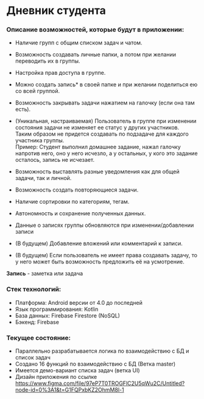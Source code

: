 # Дневник студента<br>
### Описание возможностей, которые будут в приложении:<br>
- Наличие групп с общим списком задач и чатом.

- Возможность создавать личные папки, а потом при желании переводить их в группы.

- Настройка прав доступа в группе.

- Можно создать запись* в своей папке и при желании поделиться ею со всей группой.

- Возможность закрывать задачи нажатием на галочку (если она там есть).

- (Уникальная, настраиваемая) Пользователь в группе при изменении состояния задачи не изменяет ее статус у других участников. <br> 
Таким образом не придется создавать по подзадаче для каждого участника группы. <br>
Пример: Студент выполнил домашнее задание, нажал галочку напротив него, оно у него исчезло, а у остальных, у кого это задание осталось, запись не исчезает.

- Возможность выставлять разные уведомления как для общей задачи, так и личной.

- Возможность создать повторяющиеся задачи.

- Наличие сортировки по категориям, тегам.

- Автономность и сохранение полученных данных.

- Данные о записях группы обновляются при изменении/добавлении записи

- (В будущем) Добавление вложений или комментарий к записи.

- (В будущем) Если пользователь не имеет права создавать задачу, то у него может быть возможность предложить её на усмотрение.


**Запись** - заметка или задача

### Стек технологий:
- Платформа: Android версии от 4.0 до последней
- Язык программирования: Kotlin
- База данных: Firebase Firestore (NoSQL)
- Бэкенд: Firebase

### Текущее состояние:
- Параллельно разрабатывается логика по взаимодействию с БД и список задач
- Создано 16 функций по взаимодействию с БД (Ветка master)
- Имеется демо-вариант списка задач (ветка UI)
- Дизайн приложения по ссылке https://www.figma.com/file/97eP7T0TROGFlC2U5qWu2C/Untitled?node-id=0%3A1&t=G1FQPxbKZ2OhmM8l-1
